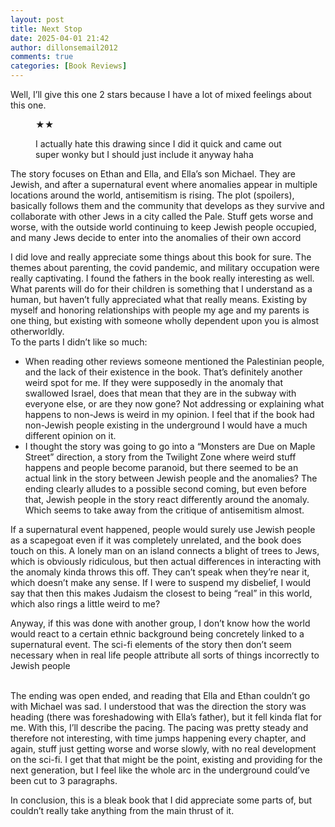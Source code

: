 ```yaml
---
layout: post
title: Next Stop
date: 2025-04-01 21:42
author: dillonsemail2012
comments: true
categories: [Book Reviews]
---
```

<!-- wp:paragraph -->
<p>Well, I’ll give this one 2 stars because I have a lot of mixed feelings about this one. </p>
<!-- /wp:paragraph -->

<!-- wp:jetpack/rating-star {"rating":2} -->
<figure class="wp-block-jetpack-rating-star" style="text-align:left"><span>★</span><span>★</span></figure>
<!-- /wp:jetpack/rating-star -->

<!-- wp:image {"id":288,"sizeSlug":"large","linkDestination":"none"} -->
<figure class="wp-block-image size-large"><img src="https://dillonsmith57.wordpress.com/wp-content/uploads/2025/04/next-stop.jpg?w=1024" alt="" class="wp-image-288" /><figcaption class="wp-element-caption">I actually hate this drawing since I did it quick and came out super wonky but I should just include it anyway haha</figcaption></figure>
<!-- /wp:image -->

<!-- wp:paragraph -->
<p>The story focuses on Ethan and Ella, and Ella’s son Michael. They are Jewish, and after a supernatural event where anomalies appear in multiple locations around the world, antisemitism is rising. The plot (spoilers), basically follows them and the community that develops as they survive and collaborate with other Jews in a city called the Pale. Stuff gets worse and worse, with the outside world continuing to keep Jewish people occupied, and many Jews decide to enter into the anomalies of their own accord<br></p>
<!-- /wp:paragraph -->

<!-- wp:paragraph -->
<p>I did love and really appreciate some things about this book for sure. The themes about parenting, the covid pandemic, and military occupation were really captivating. I found the fathers in the book really interesting as well. What parents will do for their children is something that I understand as a human, but haven’t fully appreciated what that really means. Existing by myself and honoring relationships with people my age and my parents is one thing, but existing with someone wholly dependent upon you is almost otherworldly. <br>To the parts I didn’t like so much:</p>
<!-- /wp:paragraph -->

<!-- wp:list -->
<ul class="wp-block-list"><!-- wp:list-item -->
<li>When reading other reviews someone mentioned the Palestinian people, and the lack of their existence in the book. That’s definitely another weird spot for me. If they were supposedly in the anomaly that swallowed Israel, does that mean that they are in the subway with everyone else, or are they now gone? Not addressing or explaining what happens to non-Jews is weird in my opinion. I feel that if the book had non-Jewish people existing in the underground I would have a much different opinion on it.</li>
<!-- /wp:list-item -->

<!-- wp:list-item -->
<li>I thought the story was going to go into a “Monsters are Due on Maple Street” direction, a story from the Twilight Zone where weird stuff happens and people become paranoid, but there seemed to be an actual link in the story between Jewish people and the anomalies? The ending clearly alludes to a possible second coming, but even before that, Jewish people in the story react differently around the anomaly. Which seems to take away from the critique of antisemitism almost. </li>
<!-- /wp:list-item --></ul>
<!-- /wp:list -->

<!-- wp:paragraph -->
<p>If a supernatural event happened, people would surely use Jewish people as a scapegoat even if it was completely unrelated, and the book does touch on this. A lonely man on an island connects a blight of trees to Jews, which is obviously ridiculous, but then actual differences in interacting with the anomaly kinda throws this off. They can’t speak when they’re near it, which doesn’t make any sense. If I were to suspend my disbelief, I would say that then this makes Judaism the closest to being “real” in this world, which also rings a little weird to me?&nbsp;</p>
<!-- /wp:paragraph -->

<!-- wp:paragraph -->
<p>Anyway, if this was done with another group, I don’t know how the world would react to a certain ethnic background being concretely linked to a supernatural event. The sci-fi elements of the story then don’t seem necessary when in real life people attribute all sorts of things incorrectly to Jewish people</p>
<!-- /wp:paragraph -->

<!-- wp:paragraph -->
<p><br>The ending was open ended, and reading that Ella and Ethan couldn’t go with Michael was sad. I understood that was the direction the story was heading (there was foreshadowing with Ella’s father), but it fell kinda flat for me. With this, I’ll describe the pacing. The pacing was pretty steady and therefore not interesting, with time jumps happening every chapter, and again, stuff just getting worse and worse slowly, with no real development on the sci-fi. I get that that might be the point, existing and providing for the next generation, but I feel like the whole arc in the underground could’ve been cut to 3 paragraphs.&nbsp;</p>
<!-- /wp:paragraph -->

<!-- wp:paragraph -->
<p>In conclusion, this is a bleak book that I did appreciate some parts of, but couldn’t really take anything from the main thrust of it. <br></p>
<!-- /wp:paragraph -->

